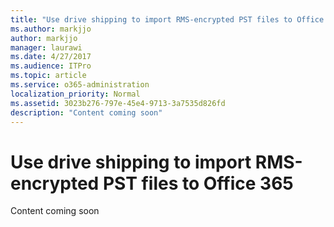 ```yaml
---
title: "Use drive shipping to import RMS-encrypted PST files to Office 365"
ms.author: markjjo
author: markjjo
manager: laurawi
ms.date: 4/27/2017
ms.audience: ITPro
ms.topic: article
ms.service: o365-administration
localization_priority: Normal
ms.assetid: 3023b276-797e-45e4-9713-3a7535d826fd
description: "Content coming soon"
---
```


# Use drive shipping to import RMS-encrypted PST files to Office 365

Content coming soon
  

